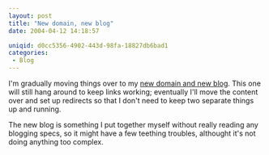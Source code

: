 ```yaml
---
layout: post
title: "New domain, new blog"
date: 2004-04-12 14:18:57

uniqid: d0cc5356-4902-443d-98fa-18827db6bad1
categories: 
 - Blog
---
```

<p>I'm gradually moving things over to my <a href="http://wezfurlong.org/blog/2004/apr/an-evil-blog">new domain and new blog</a>.  This one will still hang around to keep links working; eventually I'll move the content over and set up redirects so that I don't need to keep two separate things up and running.</p><p>The new blog is something I put together myself without really reading any blogging specs, so it might have a few teething troubles, althought it's not doing anything too complex.</p>